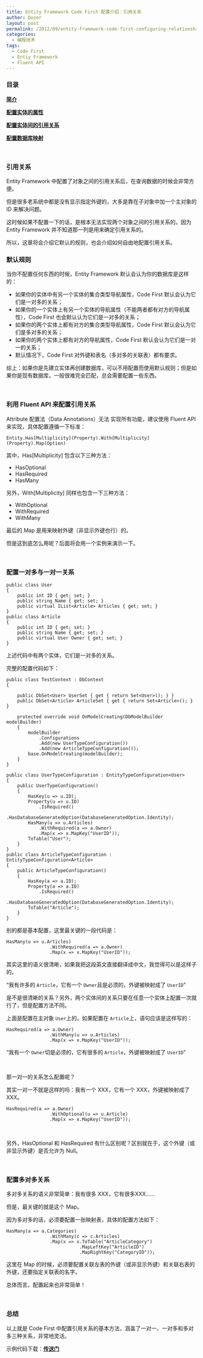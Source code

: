 ```yaml
---
title: Entity Framework Code First 配置介绍：引用关系
author: Dozer
layout: post
permalink: /2012/09/entity-framework-code-first-configuring-relationships/
categories:
  - 编程技术
tags:
  - Code First
  - Entiy Framework
  - Fluent API
---
```


### 目录

[**简介**][1]

[**配置实体的属性**][2]

**[配置实体间的引用关系][3]**

[**配置数据库映射**][4]

&nbsp;

### 引用关系

Entity Framework 中配置了对象之间的引用关系后，在查询数据的时候会非常方便。

但是很多老系统中都是没有显示指定外键的，大多是靠在子对象中加一个主对象的 ID 来解决问题。

这时候如果不配置一下的话，是根本无法实现两个对象之间的引用关系的。因为 Entity Framework 并不知道那一列是用来确定引用关系的。

所以，这章将会介绍它默认的规则，也会介绍如何自由地配置引用关系。

<!--more-->

### 默认规则

当你不配置任何东西的时候，Entity Framework 默认会认为你的数据库是这样的：

*   如果你的实体中有另一个实体的集合类型导航属性，Code First 默认会认为它们是一对多的关系；
*   如果你的一个实体上有另一个实体的导航属性（不能两者都有对方的导航属性），Code First 也会默认认为它们是一对多的关系；
*   如果你的两个实体上都有对方的集合类型导航属性，Code First 默认会认为它们是多对多的关系；
*   如果你的两个实体上都有对方的导航属性，Code First 默认会认为它们是一对一的关系；
*   默认情况下，Code First 对外键和表名（多对多的关联表）都有要求。

综上：如果你是先建立实体再创建数据库，可以不用配置而使用默认规则；但是如果你是现有数据库，一般很难完全匹配，总会需要配置一些东西。

&nbsp;

### 利用 Fluent API 来配置引用关系

Attribute 配置法（Data Annotations）无法 实现所有功能，建议使用 Fluent API 来实现，具体配置遵循一下标准：

`Entity.Has[Multiplicity](Property).With[Multiplicity](Property).Map(Option)`

其中，Has[Multiplicity] 包含以下三种方法：

*   HasOptional
*   HasRequired
*   HasMany

另外，With[Multiplicity] 同样也包含一下三种方法：

*   WithOptional
*   WithRequired
*   WithMany

<div>
  最后的 Map 是用来映射外键（非显示外键也行）的。
</div>

<div>
</div>

但是这到底怎么用呢？后面将会用一个实例来演示一下。

&nbsp;

### 配置一对多与一对一关系

    public class User
    {
        public int ID { get; set; }
        public string Name { get; set; }
        public virtual IList<Article> Articles { get; set; }
    }
    public class Article
    {
        public int ID { get; set; }
        public string Name { get; set; }
        public virtual User Owner { get; set; }
    }

上述代码中有两个实体，它们是一对多的关系。

完整的配置代码如下：

    public class TestContext : DbContext
    {

        public DbSet<User> UserSet { get { return Set<User>(); } }
        public DbSet<Article> ArticleSet { get { return Set<Article>(); } }

        protected override void OnModelCreating(DbModelBuilder modelBuilder)
        {
            modelBuilder
                .Configurations
                .Add(new UserTypeConfiguration())
                .Add(new ArticleTypeConfiguration());
            base.OnModelCreating(modelBuilder);
        }
    }

    public class UserTypeConfiguration : EntityTypeConfiguration<User>
    {
        public UserTypeConfiguration()
        {
            HasKey(u => u.ID);
            Property(u => u.ID)
                .IsRequired()
                .HasDatabaseGeneratedOption(DatabaseGeneratedOption.Identity);
            HasMany(u => u.Articles)
                .WithRequired(a => a.Owner)
                .Map(x => x.MapKey("UserID"));
            ToTable("User");
        }
    }
    public class ArticleTypeConfiguration : EntityTypeConfiguration<Article>
    {
        public ArticleTypeConfiguration()
        {
            HasKey(a => a.ID);
            Property(a => a.ID)
                .IsRequired()
                .HasDatabaseGeneratedOption(DatabaseGeneratedOption.Identity);
            ToTable("Article");
        }
    }

别的都是基本配置，这里最关键的一段代码是：

    HasMany(u => u.Articles)
                    .WithRequired(a => a.Owner)
                    .Map(x => x.MapKey("UserID"));

其实这里的语义很清晰，如果我把这段英文直接翻译成中文，我觉得可以是这样子的。

“我有许多的 `Article`，它有一个 `Owner`且是必须的，外键被映射成了 `UserID`”

是不是很清晰的关系？另外，两个实体间的关系只要在任意一个实体上配置一次就行了，但是配置方法不同。

上面是配置在主对象 `User`上的，如果配置在 `Article`上，语句应该是这样写的：

    HasRequired(a => a.Owner)
                    .WithMany(u => u.Articles)
                    .Map(x => x.MapKey("UserID"));

“我有一个 `Owner`切是必须的，它有很多的 `Article`，外键被映射成了 `UserID`”

&nbsp;

那一对一的关系怎么配置呢？

其实一对一不就是这样的吗：我有一个 XXX，它有一个 XXX，外键被映射成了 XXX。

    HasRequired(a => a.Owner)
                    .WithOptional(u => u.Article)
                    .Map(x => x.MapKey("UserID"));

&nbsp;

另外，HasOptional 和 HasRequired 有什么区别呢？区别就在于，这个外键（或非显示外键）是否允许为 Null。

&nbsp;

### 配置多对多关系

多对多关系的语义非常简单：我有很多 XXX，它有很多XXX……

但是，最关键的就是这个 Map。

因为多对多的话，必须要配置一张映射表，具体的配置方法如下：

    HasMany(a => a.Categories)
                    .WithMany(c => c.Articles)
                    .Map(x => x.ToTable("ArticleCategory")
                               .MapLeftKey("ArticleID")
                               .MapRightKey("CategoryID"));

这里在 Map 的时候，必须要配置关联左表的外键（或非显示外键）和关联右表的外键，还要指定关联表的名字。

总体而言，配置起来也非常简单！

&nbsp;

### 总结

以上就是 Code First 中配置引用关系的基本方法，涵盖了一对一、一对多和多对多三种关系，非常地灵活。

示例代码下载：<a href="/wp-content/uploads/2012/09/Code-First.rar" target="_blank"><strong>传送门</strong></a>

 [1]: /2012/09/entity-framework-code-first-configuring-intro/ "Entity Framework Code First 配置介绍"
 [2]: /2012/09/entity-framework-code-first-configuring-property/ "Entity Framework Code First 配置介绍：属性"
 [3]: /2012/09/entity-framework-code-first-configuring-relationships/ "Entity Framework Code First 配置介绍：引用关系"
 [4]: /2012/09/entity-framework-code-first-configuring-database-mappings/ "Entity Framework Code First 配置介绍：数据库映射"
